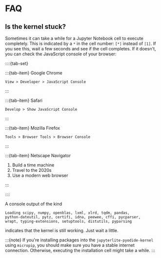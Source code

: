 # FAQ

## Is the kernel stuck?

Sometimes it can take a while for a Jupyter Notebook cell to execute completely. This is indicated by a `*` in the cell number: `[*]` instead of `[1]`. If you see this, wait a few seconds and see if the cell completes. If it doesn't, you can check the JavaScript console of your browser:

::::{tab-set}

:::{tab-item} Google Chrome

```
View > Developer > JavaScript Console
```

:::

:::{tab-item} Safari

```
Develop > Show JavaScript Console
```

:::

:::{tab-item} Mozilla Firefox

```
Tools > Browser Tools > Browser Console
```

:::

:::{tab-item} Netscape Navigator

1. Build a time machine
2. Travel to the 2020s
3. Use a modern web browser

:::

::::

A console output of the kind

```
Loading scipy, numpy, openblas, lxml, xlrd, tqdm, pandas,
python-dateutil, pytz, certifi, idna, peewee, cffi, pycparser,
wrapt, typing-extensions, setuptools, distutils, pyparsing
```

indicates that the kernel is still working. Just wait a little.

:::{note}
If you're installing packages into the `jupyterlite-pyodide-kernel` using `micropip`, you should make sure you have a stable internet connection. Otherwise, executing the installation cell might take a while.
:::